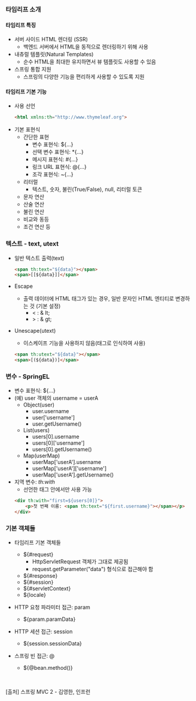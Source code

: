 ### 타임리프 소개
#### 타임리프 특징
- 서버 사이드 HTML 렌더링 (SSR)
  - 백엔드 서버에서 HTML을 동적으로 렌더링하기 위해 사용
- 내츄럴 템플릿(Natural Templates)
  - 순수 HTML을 최대한 유지하면서 뷰 템플릿도 사용할 수 있음
- 스프링 통합 지원
  - 스프링의 다양한 기능을 편리하게 사용할 수 있도록 지원
    
#### 타임리프 기본 기능
- 사용 선언
  ~~~ html
  <html xmlns:th="http://www.thymeleaf.org">
  ~~~
- 기본 표현식
  - 간단한 표현
    - 변수 표현식: ${...}
    - 선택 변수 표현식: *{...}
    - 메시지 표현식: #{...}
    - 링크 URL 표현식: @{...}
    - 조각 표현식: ~{...}
  - 리터럴
    - 텍스트, 숫자, 불린(True/False), null, 리터럴 토큰
  - 문자 연산
  - 산술 연산
  - 불린 연산
  - 비교와 동등
  - 조건 연산 등
  
### 텍스트 - text, utext
- 일반 텍스트 출력(text)
  ~~~html
  <span th:text="${data}"></span>
  <span>[[${data}]]</span>
  ~~~
- Escape
  - 출력 데이터에 HTML 태그가 있는 경우, 일반 문자인 HTML 엔티티로 변경하는 것 (기본 설정)
    - < : & lt;
    - \> : & gt;
    
- Unescape(utext)
  - 이스케이프 기능을 사용하지 않음(태그로 인식하여 사용)
  ~~~html
  <span th:utext="${data}"></span>
  <span>[(${data})]</span>
  ~~~
  
### 변수 - SpringEL
- 변수 표현식: ${...}
- (예) user 객체의 username = userA
  - Object(user)
    - user.username
    - user['username']
    - user.getUsername()
  - List(users)
    - users[0].username
    - users[0]['username']
    - users[0].getUsername()
  - Map(userMap)
    - userMap['userA'].username
    - userMap['userA']['username']
    - userMap['userA'].getUsername()
- 지역 변수: _th:with_
  - 선언한 태그 안에서만 사용 가능
  ~~~ html
  <div th:with="first=${users[0]}">
      <p>첫 번째 이름: <span th:text="${first.username}"></span></p>
  </div>
  ~~~

### 기본 객체들
- 타임리프 기본 객체들
  - ${#request}
    - HttpServletRequest 객체가 그대로 제공됨
    - request.getParameter("data") 형식으로 접근해야 함
  - ${#response}
  - ${#session}
  - ${#servletContext}
  - ${locale}
  
- HTTP 요청 파라미터 접근: param
  - ${param.paramData}
- HTTP 세션 접근: session
  - ${session.sessionData}
- 스프링 빈 접근: @
  - ${@bean.method()}
<br>
  
>
[출처] 스프링 MVC 2 - 김영한, 인프런
